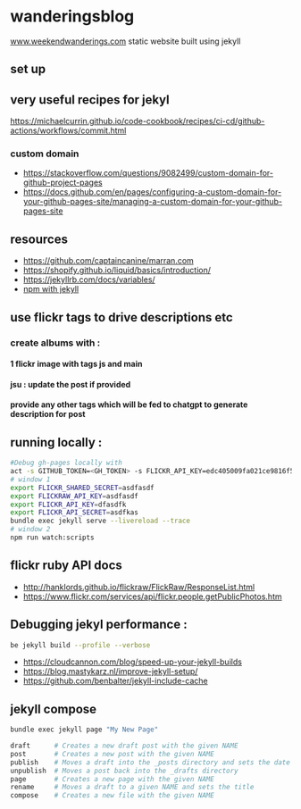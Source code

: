 # wanderingsblog
www.weekendwanderings.com static website built using jekyll

## set up
## very useful recipes for jekyl 
https://michaelcurrin.github.io/code-cookbook/recipes/ci-cd/github-actions/workflows/commit.html
### custom domain
- https://stackoverflow.com/questions/9082499/custom-domain-for-github-project-pages
- https://docs.github.com/en/pages/configuring-a-custom-domain-for-your-github-pages-site/managing-a-custom-domain-for-your-github-pages-site

## resources
- https://github.com/captaincanine/marran.com
- https://shopify.github.io/liquid/basics/introduction/
- https://jekyllrb.com/docs/variables/
- [npm with jekyll](https://gwtrev.medium.com/how-the-f-do-i-add-a-js-pipeline-to-a-jekyll-website-you-ask-822a45ffb2cb)

## use flickr tags to drive descriptions etc
### create albums with : 
#### 1 flickr image with tags js and main
#### jsu : update the post if provided
#### provide any other tags which will be fed to chatgpt to generate description for post


## running locally : 
```bash
#Debug gh-pages locally with
act -s GITHUB_TOKEN=<GH_TOKEN> -s FLICKR_API_KEY=edc405009fa021ce9816f5a75dfe5801 -s FLICKR_API_SECRET=<secret> -s FLICKR_SHARED_SECRET=<secret> --reuse
# window 1
export FLICKR_SHARED_SECRET=asdfasdf
export FLICKRAW_API_KEY=asdfasdf
export FLICKR_API_KEY=dfasdfk
export FLICKR_API_SECRET=asdfkas
bundle exec jekyll serve --livereload --trace
# window 2
npm run watch:scripts
```

## flickr ruby API docs
- http://hanklords.github.io/flickraw/FlickRaw/ResponseList.html
- https://www.flickr.com/services/api/flickr.people.getPublicPhotos.htm

## Debugging jekyl performance : 
```bash
be jekyll build --profile --verbose
```
- https://cloudcannon.com/blog/speed-up-your-jekyll-builds
- https://blog.mastykarz.nl/improve-jekyll-setup/
- https://github.com/benbalter/jekyll-include-cache

## jekyll compose
```bash
bundle exec jekyll page "My New Page"

draft      # Creates a new draft post with the given NAME
post       # Creates a new post with the given NAME
publish    # Moves a draft into the _posts directory and sets the date
unpublish  # Moves a post back into the _drafts directory
page       # Creates a new page with the given NAME
rename     # Moves a draft to a given NAME and sets the title
compose    # Creates a new file with the given NAME
```

